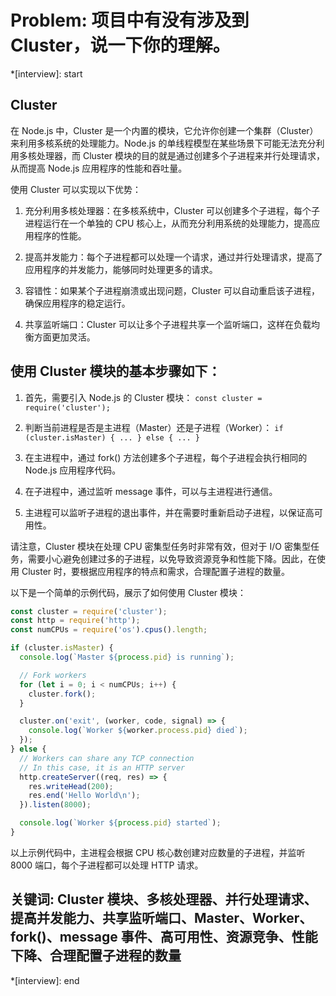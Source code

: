 # Problem: 项目中有没有涉及到 Cluster，说一下你的理解。

*[interview]: start
## Cluster
在 Node.js 中，Cluster 是一个内置的模块，它允许你创建一个集群（Cluster）来利用多核系统的处理能力。Node.js 的单线程模型在某些场景下可能无法充分利用多核处理器，而 Cluster 模块的目的就是通过创建多个子进程来并行处理请求，从而提高 Node.js 应用程序的性能和吞吐量。

使用 Cluster 可以实现以下优势：

1. 充分利用多核处理器：在多核系统中，Cluster 可以创建多个子进程，每个子进程运行在一个单独的 CPU 核心上，从而充分利用系统的处理能力，提高应用程序的性能。

2. 提高并发能力：每个子进程都可以处理一个请求，通过并行处理请求，提高了应用程序的并发能力，能够同时处理更多的请求。

3. 容错性：如果某个子进程崩溃或出现问题，Cluster 可以自动重启该子进程，确保应用程序的稳定运行。

4. 共享监听端口：Cluster 可以让多个子进程共享一个监听端口，这样在负载均衡方面更加灵活。

## 使用 Cluster 模块的基本步骤如下：
1. 首先，需要引入 Node.js 的 Cluster 模块：
`const cluster = require('cluster');`

2. 判断当前进程是否是主进程（Master）还是子进程（Worker）：
`if (cluster.isMaster) { ... } else { ... }`

3. 在主进程中，通过 fork() 方法创建多个子进程，每个子进程会执行相同的 Node.js 应用程序代码。

4. 在子进程中，通过监听 message 事件，可以与主进程进行通信。

5. 主进程可以监听子进程的退出事件，并在需要时重新启动子进程，以保证高可用性。

请注意，Cluster 模块在处理 CPU 密集型任务时非常有效，但对于 I/O 密集型任务，需要小心避免创建过多的子进程，以免导致资源竞争和性能下降。因此，在使用 Cluster 时，要根据应用程序的特点和需求，合理配置子进程的数量。

以下是一个简单的示例代码，展示了如何使用 Cluster 模块：
```js
const cluster = require('cluster');
const http = require('http');
const numCPUs = require('os').cpus().length;

if (cluster.isMaster) {
  console.log(`Master ${process.pid} is running`);

  // Fork workers
  for (let i = 0; i < numCPUs; i++) {
    cluster.fork();
  }

  cluster.on('exit', (worker, code, signal) => {
    console.log(`Worker ${worker.process.pid} died`);
  });
} else {
  // Workers can share any TCP connection
  // In this case, it is an HTTP server
  http.createServer((req, res) => {
    res.writeHead(200);
    res.end('Hello World\n');
  }).listen(8000);

  console.log(`Worker ${process.pid} started`);
}

```
以上示例代码中，主进程会根据 CPU 核心数创建对应数量的子进程，并监听 8000 端口，每个子进程都可以处理 HTTP 请求。

## 关键词:  Cluster 模块、多核处理器、并行处理请求、提高并发能力、共享监听端口、Master、Worker、fork()、message 事件、高可用性、资源竞争、性能下降、合理配置子进程的数量
*[interview]: end
